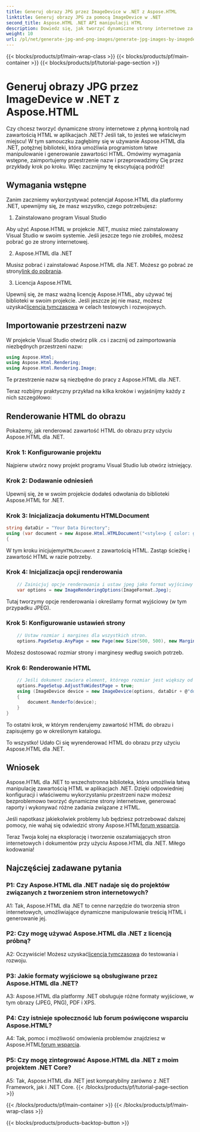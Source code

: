```yaml
---
title: Generuj obrazy JPG przez ImageDevice w .NET z Aspose.HTML
linktitle: Generuj obrazy JPG za pomocą ImageDevice w .NET
second_title: Aspose.HTML .NET API manipulacji HTML
description: Dowiedz się, jak tworzyć dynamiczne strony internetowe za pomocą Aspose.HTML dla .NET. Ten samouczek krok po kroku obejmuje wymagania wstępne, przestrzenie nazw i renderowanie HTML do obrazów.
weight: 10
url: /pl/net/generate-jpg-and-png-images/generate-jpg-images-by-imagedevice/
---
```


{{< blocks/products/pf/main-wrap-class >}}
{{< blocks/products/pf/main-container >}}
{{< blocks/products/pf/tutorial-page-section >}}

# Generuj obrazy JPG przez ImageDevice w .NET z Aspose.HTML


Czy chcesz tworzyć dynamiczne strony internetowe z płynną kontrolą nad zawartością HTML w aplikacjach .NET? Jeśli tak, to jesteś we właściwym miejscu! W tym samouczku zagłębimy się w używanie Aspose.HTML dla .NET, potężnej biblioteki, która umożliwia programistom łatwe manipulowanie i generowanie zawartości HTML. Omówimy wymagania wstępne, zaimportujemy przestrzenie nazw i przeprowadzimy Cię przez przykłady krok po kroku. Więc zacznijmy tę ekscytującą podróż!

## Wymagania wstępne

Zanim zaczniemy wykorzystywać potencjał Aspose.HTML dla platformy .NET, upewnijmy się, że masz wszystko, czego potrzebujesz:

1. Zainstalowano program Visual Studio

Aby użyć Aspose.HTML w projekcie .NET, musisz mieć zainstalowany Visual Studio w swoim systemie. Jeśli jeszcze tego nie zrobiłeś, możesz pobrać go ze strony internetowej.

2. Aspose.HTML dla .NET

 Musisz pobrać i zainstalować Aspose.HTML dla .NET. Możesz go pobrać ze strony[link do pobrania](https://releases.aspose.com/html/net/).

3. Licencja Aspose.HTML

Upewnij się, że masz ważną licencję Aspose.HTML, aby używać tej biblioteki w swoim projekcie. Jeśli jeszcze jej nie masz, możesz uzyskać[licencja tymczasowa](https://purchase.aspose.com/temporary-license/) w celach testowych i rozwojowych.

## Importowanie przestrzeni nazw

W projekcie Visual Studio otwórz plik .cs i zacznij od zaimportowania niezbędnych przestrzeni nazw:

```csharp
using Aspose.Html;
using Aspose.Html.Rendering;
using Aspose.Html.Rendering.Image;
```

Te przestrzenie nazw są niezbędne do pracy z Aspose.HTML dla .NET.

Teraz rozbijmy praktyczny przykład na kilka kroków i wyjaśnijmy każdy z nich szczegółowo:

## Renderowanie HTML do obrazu

Pokażemy, jak renderować zawartość HTML do obrazu przy użyciu Aspose.HTML dla .NET.

### Krok 1: Konfigurowanie projektu

Najpierw utwórz nowy projekt programu Visual Studio lub otwórz istniejący.

### Krok 2: Dodawanie odniesień

Upewnij się, że w swoim projekcie dodałeś odwołania do biblioteki Aspose.HTML for .NET.

### Krok 3: Inicjalizacja dokumentu HTMLDocument

```csharp
string dataDir = "Your Data Directory";
using (var document = new Aspose.Html.HTMLDocument("<style>p { color: green; }</style><p>my first paragraph</p>", @"c:\work\"))
{
```

 W tym kroku inicjujemy`HTMLDocument` z zawartością HTML. Zastąp ścieżkę i zawartość HTML w razie potrzeby.

### Krok 4: Inicjalizacja opcji renderowania

```csharp
    // Zainicjuj opcje renderowania i ustaw jpeg jako format wyjściowy
    var options = new ImageRenderingOptions(ImageFormat.Jpeg);
```

Tutaj tworzymy opcje renderowania i określamy format wyjściowy (w tym przypadku JPEG).

### Krok 5: Konfigurowanie ustawień strony

```csharp
    // Ustaw rozmiar i margines dla wszystkich stron.
    options.PageSetup.AnyPage = new Page(new Size(500, 500), new Margin(50, 50, 50, 50));
```

Możesz dostosować rozmiar strony i marginesy według swoich potrzeb.

### Krok 6: Renderowanie HTML

```csharp
    // Jeśli dokument zawiera element, którego rozmiar jest większy od rozmiaru strony określonego przez użytkownika, strony wyjściowe zostaną dostosowane.
    options.PageSetup.AdjustToWidestPage = true;
    using (ImageDevice device = new ImageDevice(options, dataDir + @"document_out.jpg"))
    {
        document.RenderTo(device);
    }
}
```

To ostatni krok, w którym renderujemy zawartość HTML do obrazu i zapisujemy go w określonym katalogu.

To wszystko! Udało Ci się wyrenderować HTML do obrazu przy użyciu Aspose.HTML dla .NET.

## Wniosek

Aspose.HTML dla .NET to wszechstronna biblioteka, która umożliwia łatwą manipulację zawartością HTML w aplikacjach .NET. Dzięki odpowiedniej konfiguracji i właściwemu wykorzystaniu przestrzeni nazw możesz bezproblemowo tworzyć dynamiczne strony internetowe, generować raporty i wykonywać różne zadania związane z HTML.

 Jeśli napotkasz jakiekolwiek problemy lub będziesz potrzebować dalszej pomocy, nie wahaj się odwiedzić strony Aspose.HTML[forum wsparcia](https://forum.aspose.com/).

Teraz Twoja kolej na eksplorację i tworzenie oszałamiających stron internetowych i dokumentów przy użyciu Aspose.HTML dla .NET. Miłego kodowania!

## Najczęściej zadawane pytania

### P1: Czy Aspose.HTML dla .NET nadaje się do projektów związanych z tworzeniem stron internetowych?
   
A1: Tak, Aspose.HTML dla .NET to cenne narzędzie do tworzenia stron internetowych, umożliwiające dynamiczne manipulowanie treścią HTML i generowanie jej.

### P2: Czy mogę używać Aspose.HTML dla .NET z licencją próbną?
   
 A2: Oczywiście! Możesz uzyskać[licencja tymczasowa](https://purchase.aspose.com/temporary-license/) do testowania i rozwoju.

### P3: Jakie formaty wyjściowe są obsługiwane przez Aspose.HTML dla .NET?
   
A3: Aspose.HTML dla platformy .NET obsługuje różne formaty wyjściowe, w tym obrazy (JPEG, PNG), PDF i XPS.

### P4: Czy istnieje społeczność lub forum poświęcone wsparciu Aspose.HTML?
   
 A4: Tak, pomoc i możliwość omówienia problemów znajdziesz w Aspose.HTML[forum wsparcia](https://forum.aspose.com/).

### P5: Czy mogę zintegrować Aspose.HTML dla .NET z moim projektem .NET Core?

A5: Tak, Aspose.HTML dla .NET jest kompatybilny zarówno z .NET Framework, jak i .NET Core.
{{< /blocks/products/pf/tutorial-page-section >}}

{{< /blocks/products/pf/main-container >}}
{{< /blocks/products/pf/main-wrap-class >}}

{{< blocks/products/products-backtop-button >}}
